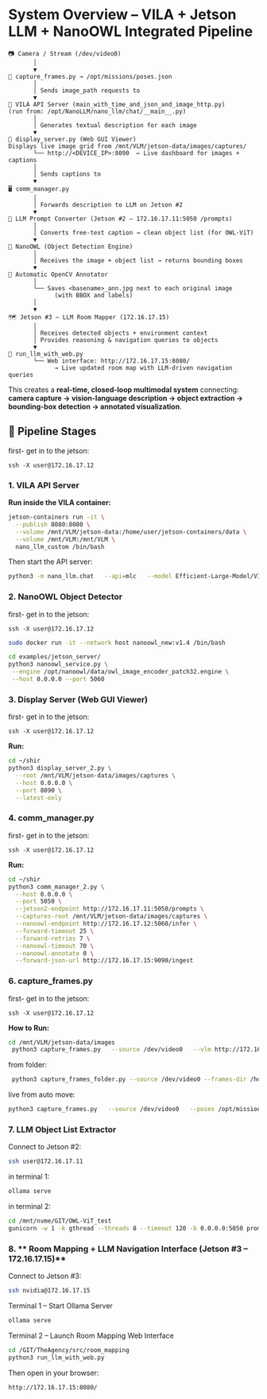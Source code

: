 # **System Overview – VILA + Jetson LLM + NanoOWL Integrated Pipeline**

```
📷 Camera / Stream (/dev/video0)
       │
       ▼
🧩 capture_frames.py → /opt/missions/poses.json
       │
       │ Sends image_path requests to
       ▼
🧠 VILA API Server (main_with_time_and_json_and_image_http.py)
(run from: /opt/NanoLLM/nano_llm/chat/__main__.py)
       │
       │ Generates textual description for each image
       ▼
🌈 display_server.py (Web GUI Viewer)
Displays live image grid from /mnt/VLM/jetson-data/images/captures/
       └── http://<DEVICE_IP>:8090  ← Live dashboard for images + captions
       │
       │ Sends captions to
       ▼
🖥️ comm_manager.py 
       │
       │ Forwards description to LLM on Jetson #2 
       ▼
🧠 LLM Prompt Converter (Jetson #2 – 172.16.17.11:5050 /prompts)
       │
       │ Converts free-text caption → clean object list (for OWL-ViT)
       ▼
🤖 NanoOWL (Object Detection Engine)
       │
       │ Receives the image + object list → returns bounding boxes
       ▼
🎨 Automatic OpenCV Annotator
       │
       └── Saves <basename>_ann.jpg next to each original image
             (with BBOX and labels)
       │
       ▼
🗺️ Jetson #3 – LLM Room Mapper (172.16.17.15)
       │
       │ Receives detected objects + environment context
       │ Provides reasoning & navigation queries to objects
       ▼
🧭 run_llm_with_web.py
       └── Web interface: http://172.16.17.15:8080/
             → Live updated room map with LLM-driven navigation queries

```

This creates a **real-time, closed-loop multimodal system** connecting:
**camera capture → vision-language description → object extraction → bounding-box detection → annotated visualization**.





## 🔹 **Pipeline Stages**
first- get in to the jetson:

```
ssh -X user@172.16.17.12
```
### 1. **VILA API Server**
**Run inside the VILA container:**
```bash
jetson-containers run -it \
  --publish 8080:8080 \
  --volume /mnt/VLM/jetson-data:/home/user/jetson-containers/data \
  --volume /mnt/VLM:/mnt/VLM \
  nano_llm_custom /bin/bash
```

Then start the API server:
```bash
python3 -m nano_llm.chat   --api=mlc   --model Efficient-Large-Model/VILA1.5-3b   --max-context-len 256   --max-new-tokens 32   --save-json-by-image   --server --port 8080 --notify-url http://172.16.17.12:5050/from_vila
```
### 2. **NanoOWL Object Detector**
first- get in to the jetson:

```
ssh -X user@172.16.17.12
```

```bash
sudo docker run -it --network host nanoowl_new:v1.4 /bin/bash
```

 ```bash
cd examples/jetson_server/
python3 nanoowl_service.py \
  --engine /opt/nanoowl/data/owl_image_encoder_patch32.engine \
  --host 0.0.0.0 --port 5060
```

### 3. **Display Server (Web GUI Viewer)**

first- get in to the jetson:

```
ssh -X user@172.16.17.12
```
**Run:**
```bash
cd ~/shir
python3 display_server_2.py \
  --root /mnt/VLM/jetson-data/images/captures \
  --host 0.0.0.0 \
  --port 8090 \
  --latest-only
```


### 4. **comm_manager.py**

first- get in to the jetson:

```
ssh -X user@172.16.17.12
```
**Run:**
```bash
cd ~/shir
python3 comm_manager_2.py \
  --host 0.0.0.0 \
  --port 5050 \
  --jetson2-endpoint http://172.16.17.11:5050/prompts \
  --captures-root /mnt/VLM/jetson-data/images/captures \
  --nanoowl-endpoint http://172.16.17.12:5060/infer \
  --forward-timeout 25 \
  --forward-retries 7 \
  --nanoowl-timeout 70 \
  --nanoowl-annotate 0 \
  --forward-json-url http://172.16.17.15:9090/ingest
```

### 6. **capture_frames.py**
first- get in to the jetson:

```
ssh -X user@172.16.17.12
```
**How to Run:**
```bash
cd /mnt/VLM/jetson-data/images
 python3 capture_frames.py   --source /dev/video0   --vlm http://172.16.17.12:8080/describe --interactive --crop-frac 0.75 --sleep 15
```

from folder:
```bash
 python3 capture_frames_folder.py --source /dev/video0 --frames-dir /home/user/jetson-containers/data/images/captures/2025_10_21___15_37_21/ --loop-sleep 15 --vlm http://172.16.17.12:8080/describe

```
live from auto move:
```bash
python3 capture_frames.py   --source /dev/video0   --poses /opt/missions/poses.json   --gpio-pin 18 --gpio-edge rising --gpio-pull up --gpio-debounce-ms 50   --out captures --crop-frac 0.8   --vlm http://172.16.17.12:8080/describe --flip-180
```

### 7. **LLM Object List Extractor**

Connect to Jetson #2:
```bash
ssh user@172.16.17.11
```
in terminal 1:
```bash
ollama serve
```

in terminal 2:
```bash
cd /mnt/nvme/GIT/OWL-ViT_test
gunicorn -w 1 -k gthread --threads 8 --timeout 120 -b 0.0.0.0:5050 prompt_converter_llm_v2:app
```


### 8. ** Room Mapping + LLM Navigation Interface (Jetson #3 – 172.16.17.15)**
Connect to Jetson #3:
```bash
ssh nvidia@172.16.17.15
```
Terminal 1 – Start Ollama Server
```bash
ollama serve
```

Terminal 2 – Launch Room Mapping Web Interface
```bash
cd /GIT/TheAgency/src/room_mapping
python3 run_llm_with_web.py
```

Then open in your browser:
```bash
http://172.16.17.15:8080/
```